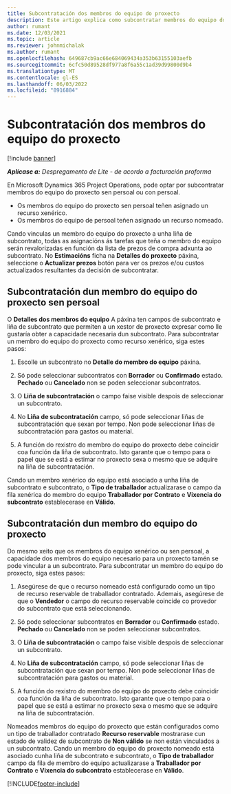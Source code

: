 ```yaml
---
title: Subcontratación dos membros do equipo do proxecto
description: Este artigo explica como subcontratar membros do equipo do proxecto en Microsoft Dynamics 365 Project Operations.
author: rumant
ms.date: 12/03/2021
ms.topic: article
ms.reviewer: johnmichalak
ms.author: rumant
ms.openlocfilehash: 649687cb9ac66e684069434a353b63155103aefb
ms.sourcegitcommit: 6cfc50d89528df977a8f6a55c1ad39d99800d9b4
ms.translationtype: MT
ms.contentlocale: gl-ES
ms.lasthandoff: 06/03/2022
ms.locfileid: "8916884"
---
```

# <a name="subcontracting-project-team-members"></a>Subcontratación dos membros do equipo do proxecto

[!include [banner](../../includes/dataverse-preview.md)]

_**Aplícase a:** Despregamento de Lite - de acordo a facturación proforma_

En Microsoft Dynamics 365 Project Operations, pode optar por subcontratar membros do equipo do proxecto sen persoal ou con persoal.

- Os membros do equipo do proxecto sen persoal teñen asignado un recurso xenérico.
- Os membros do equipo de persoal teñen asignado un recurso nomeado.

Cando vinculas un membro do equipo do proxecto a unha liña de subcontrato, todas as asignacións ás tarefas que teña o membro do equipo serán revalorizadas en función da lista de prezos de compra adxunta ao subcontrato.  No **Estimacións** ficha na **Detalles do proxecto** páxina, seleccione o **Actualizar prezos** botón para ver os prezos e/ou custos actualizados resultantes da decisión de subcontratar. 

## <a name="subcontracting-an-unstaffed-project-team-member"></a>Subcontratación dun membro do equipo do proxecto sen persoal
O **Detalles dos membros do equipo** A páxina ten campos de subcontrato e liña de subcontrato que permiten a un xestor de proxecto expresar como lle gustaría obter a capacidade necesaria dun subcontrato. Para subcontratar un membro do equipo do proxecto como recurso xenérico, siga estes pasos:

1.  Escolle un subcontrato no **Detalle do membro do equipo** páxina.

2.  Só pode seleccionar subcontratos con **Borrador** ou **Confirmado** estado. **Pechado** ou **Cancelado** non se poden seleccionar subcontratos. 

3.  O **Liña de subcontratación** o campo faise visible despois de seleccionar un subcontrato.

4.  No **Liña de subcontratación** campo, só pode seleccionar liñas de subcontratación que sexan por tempo. Non pode seleccionar liñas de subcontratación para gastos ou material.

5.  A función do rexistro do membro do equipo do proxecto debe coincidir coa función da liña de subcontrato. Isto garante que o tempo para o papel que se está a estimar no proxecto sexa o mesmo que se adquire na liña de subcontratación. 

Cando un membro xenérico do equipo está asociado a unha liña de subcontrato e subcontrato, o **Tipo de traballador** actualizarase o campo da fila xenérica do membro do equipo **Traballador por Contrato** e **Vixencia do subcontrato** establecerase en **Válido**.

## <a name="subcontracting-a-staffed-project-team-member"></a>Subcontratación dun membro do equipo do proxecto
Do mesmo xeito que os membros do equipo xenérico ou sen persoal, a capacidade dos membros do equipo necesario para un proxecto tamén se pode vincular a un subcontrato. Para subcontratar un membro do equipo do proxecto, siga estes pasos:

1.  Asegúrese de que o recurso nomeado está configurado como un tipo de recurso reservable de traballador contratado. Ademais, asegúrese de que o **Vendedor** o campo do recurso reservable coincide co provedor do subcontrato que está seleccionando. 

2.  Só pode seleccionar subcontratos en **Borrador** ou **Confirmado** estado. **Pechado** ou **Cancelado** non se poden seleccionar subcontratos. 

3.  O **Liña de subcontratación** o campo faise visible despois de seleccionar un subcontrato.

4.  No **Liña de subcontratación** campo, só pode seleccionar liñas de subcontratación que sexan por tempo. Non pode seleccionar liñas de subcontratación para gastos ou material.

5.  A función do rexistro do membro do equipo do proxecto debe coincidir coa función da liña de subcontrato. Isto garante que o tempo para o papel que se está a estimar no proxecto sexa o mesmo que se adquire na liña de subcontratación. 

Nomeados membros do equipo do proxecto que están configurados como un tipo de traballador contratado **Recurso reservable** mostrarase cun estado de validez de subcontrato de **Non válido** se non están vinculados a un subcontrato. Cando un membro do equipo do proxecto nomeado está asociado cunha liña de subcontrato e subcontrato, o **Tipo de traballador** campo da fila de membro do equipo actualizarase a **Traballador por Contrato** e **Vixencia do subcontrato** establecerase en **Válido**.

[!INCLUDE[footer-include](../../includes/footer-banner.md)]
